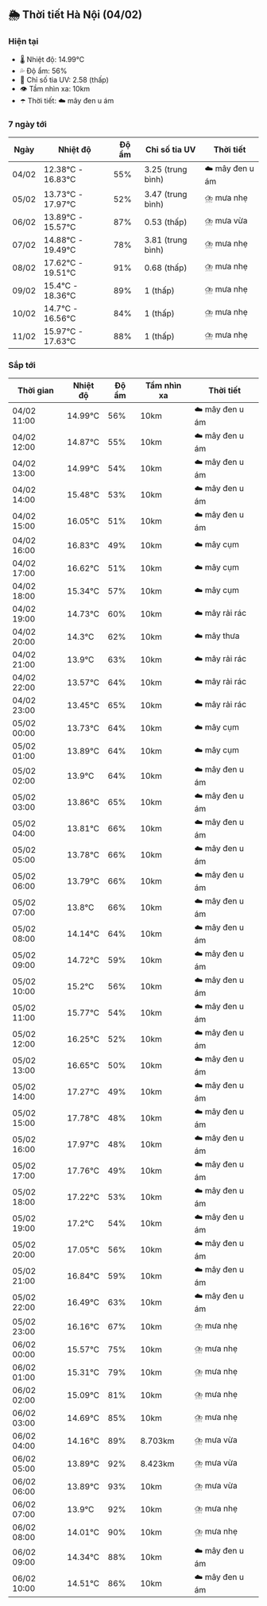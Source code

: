 ## 🌦️ Thời tiết Hà Nội (04/02)

### Hiện tại

- 🌡️ Nhiệt độ: 14.99℃
- 💦 Độ ẩm: 56%
- 🌟 Chỉ số tia UV: 2.58 (thấp)
- 👁️ Tầm nhìn xa: 10km
- ☂️ Thời tiết: ☁️ mây đen u ám

### 7 ngày tới

| Ngày | Nhiệt độ | Độ ẩm | Chỉ số tia UV | Thời tiết |
| --- | --- | --- | --- | --- |
| 04/02 | 12.38℃ - 16.83℃ | 55% | 3.25 (trung bình) | ☁️ mây đen u ám |
| 05/02 | 13.73℃ - 17.97℃ | 52% | 3.47 (trung bình) | ⛈️ mưa nhẹ |
| 06/02 | 13.89℃ - 15.57℃ | 87% | 0.53 (thấp) | ⛈️ mưa vừa |
| 07/02 | 14.88℃ - 19.49℃ | 78% | 3.81 (trung bình) | ⛈️ mưa nhẹ |
| 08/02 | 17.62℃ - 19.51℃ | 91% | 0.68 (thấp) | ⛈️ mưa nhẹ |
| 09/02 | 15.4℃ - 18.36℃ | 89% | 1 (thấp) | ⛈️ mưa nhẹ |
| 10/02 | 14.7℃ - 16.56℃ | 84% | 1 (thấp) | ⛈️ mưa nhẹ |
| 11/02 | 15.97℃ - 17.63℃ | 88% | 1 (thấp) | ⛈️ mưa nhẹ |

### Sắp tới

| Thời gian | Nhiệt độ | Độ ẩm | Tầm nhìn xa | Thời tiết |
| --- | --- | --- | --- | --- |
| 04/02 11:00 | 14.99℃ | 56% | 10km | ☁️ mây đen u ám |
| 04/02 12:00 | 14.87℃ | 55% | 10km | ☁️ mây đen u ám |
| 04/02 13:00 | 14.99℃ | 54% | 10km | ☁️ mây đen u ám |
| 04/02 14:00 | 15.48℃ | 53% | 10km | ☁️ mây đen u ám |
| 04/02 15:00 | 16.05℃ | 51% | 10km | ☁️ mây đen u ám |
| 04/02 16:00 | 16.83℃ | 49% | 10km | ☁️ mây cụm |
| 04/02 17:00 | 16.62℃ | 51% | 10km | ☁️ mây cụm |
| 04/02 18:00 | 15.34℃ | 57% | 10km | ☁️ mây cụm |
| 04/02 19:00 | 14.73℃ | 60% | 10km | ☁️ mây rải rác |
| 04/02 20:00 | 14.3℃ | 62% | 10km | ☁️ mây thưa |
| 04/02 21:00 | 13.9℃ | 63% | 10km | ☁️ mây rải rác |
| 04/02 22:00 | 13.57℃ | 64% | 10km | ☁️ mây rải rác |
| 04/02 23:00 | 13.45℃ | 65% | 10km | ☁️ mây rải rác |
| 05/02 00:00 | 13.73℃ | 64% | 10km | ☁️ mây cụm |
| 05/02 01:00 | 13.89℃ | 64% | 10km | ☁️ mây cụm |
| 05/02 02:00 | 13.9℃ | 64% | 10km | ☁️ mây đen u ám |
| 05/02 03:00 | 13.86℃ | 65% | 10km | ☁️ mây đen u ám |
| 05/02 04:00 | 13.81℃ | 66% | 10km | ☁️ mây đen u ám |
| 05/02 05:00 | 13.78℃ | 66% | 10km | ☁️ mây đen u ám |
| 05/02 06:00 | 13.79℃ | 66% | 10km | ☁️ mây đen u ám |
| 05/02 07:00 | 13.8℃ | 66% | 10km | ☁️ mây đen u ám |
| 05/02 08:00 | 14.14℃ | 64% | 10km | ☁️ mây đen u ám |
| 05/02 09:00 | 14.72℃ | 59% | 10km | ☁️ mây đen u ám |
| 05/02 10:00 | 15.2℃ | 56% | 10km | ☁️ mây đen u ám |
| 05/02 11:00 | 15.77℃ | 54% | 10km | ☁️ mây đen u ám |
| 05/02 12:00 | 16.25℃ | 52% | 10km | ☁️ mây đen u ám |
| 05/02 13:00 | 16.65℃ | 50% | 10km | ☁️ mây đen u ám |
| 05/02 14:00 | 17.27℃ | 49% | 10km | ☁️ mây đen u ám |
| 05/02 15:00 | 17.78℃ | 48% | 10km | ☁️ mây đen u ám |
| 05/02 16:00 | 17.97℃ | 48% | 10km | ☁️ mây đen u ám |
| 05/02 17:00 | 17.76℃ | 49% | 10km | ☁️ mây đen u ám |
| 05/02 18:00 | 17.22℃ | 53% | 10km | ☁️ mây đen u ám |
| 05/02 19:00 | 17.2℃ | 54% | 10km | ☁️ mây đen u ám |
| 05/02 20:00 | 17.05℃ | 56% | 10km | ☁️ mây đen u ám |
| 05/02 21:00 | 16.84℃ | 59% | 10km | ☁️ mây đen u ám |
| 05/02 22:00 | 16.49℃ | 63% | 10km | ☁️ mây đen u ám |
| 05/02 23:00 | 16.16℃ | 67% | 10km | ⛈️ mưa nhẹ |
| 06/02 00:00 | 15.57℃ | 75% | 10km | ⛈️ mưa nhẹ |
| 06/02 01:00 | 15.31℃ | 79% | 10km | ⛈️ mưa nhẹ |
| 06/02 02:00 | 15.09℃ | 81% | 10km | ⛈️ mưa nhẹ |
| 06/02 03:00 | 14.69℃ | 85% | 10km | ⛈️ mưa nhẹ |
| 06/02 04:00 | 14.16℃ | 89% | 8.703km | ⛈️ mưa vừa |
| 06/02 05:00 | 13.89℃ | 92% | 8.423km | ⛈️ mưa vừa |
| 06/02 06:00 | 13.89℃ | 93% | 10km | ⛈️ mưa vừa |
| 06/02 07:00 | 13.9℃ | 92% | 10km | ⛈️ mưa nhẹ |
| 06/02 08:00 | 14.01℃ | 90% | 10km | ⛈️ mưa nhẹ |
| 06/02 09:00 | 14.34℃ | 88% | 10km | ☁️ mây đen u ám |
| 06/02 10:00 | 14.51℃ | 86% | 10km | ☁️ mây đen u ám |

